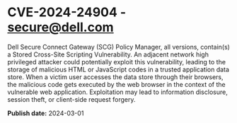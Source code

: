 # CVE-2024-24904 - secure@dell.com

Dell Secure Connect Gateway (SCG) Policy Manager, all versions, contain(s) a Stored Cross-Site Scripting Vulnerability. An adjacent network high privileged attacker could potentially exploit this vulnerability, leading to the storage of malicious HTML or JavaScript codes in a trusted application data store. When a victim user accesses the data store through their browsers, the malicious code gets executed by the web browser in the context of the vulnerable web application. Exploitation may lead to information disclosure, session theft, or client-side request forgery.

**Publish date:** 2024-03-01
